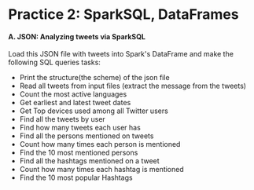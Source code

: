 # Practice 2: SparkSQL, DataFrames

#### A. JSON: Analyzing tweets via SparkSQL

Load this JSON file with tweets into Spark's DataFrame and make the following SQL queries tasks:
- Print the structure(the scheme) of the json file
- Read all tweets from input files (extract the message from the tweets)
- Count the most active languages
- Get earliest and latest tweet dates
- Get Top devices used among all Twitter users
- Find all the tweets by user
- Find how many tweets each user has
- Find all the persons mentioned on tweets
- Count how many times each person is mentioned
- Find the 10 most mentioned persons
- Find all the hashtags mentioned on a tweet
- Count how many times each hashtag is mentioned
- Find the 10 most popular Hashtags